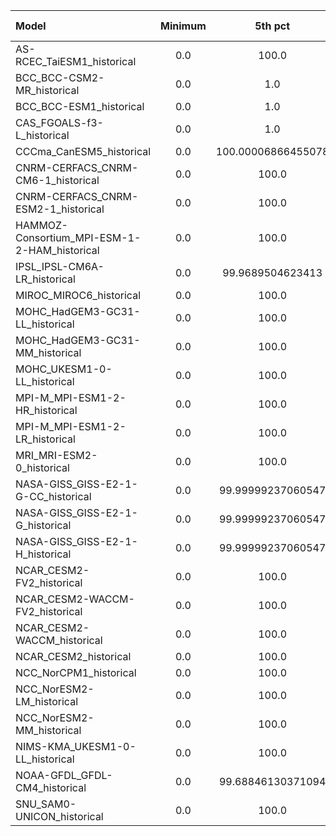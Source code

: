 Model | Minimum | 5th pct | Median | 95th pct | Maximum
 :-- |  :--:  |  :--:  |  :--:  |  :--:  |  :--: 
AS-RCEC_TaiESM1_historical | 0.0 | 100.0 | 0.0 | 0.0 | 100.0
BCC_BCC-CSM2-MR_historical | 0.0 | 1.0 | 0.26855773478746414 | 0.0 | 1.0
BCC_BCC-ESM1_historical | 0.0 | 1.0 | 0.33019013702869415 | 0.0 | 1.0
CAS_FGOALS-f3-L_historical | 0.0 | 1.0 | 0.39534012228250504 | 0.0 | 1.0
CCCma_CanESM5_historical | 0.0 | 100.00006866455078 | 0.0 | 0.0 | 100.0001449584961
CNRM-CERFACS_CNRM-CM6-1_historical | 0.0 | 100.0 | 55.851945877075195 | 0.0 | 100.0
CNRM-CERFACS_CNRM-ESM2-1_historical | 0.0 | 100.0 | 4.173445224761963 | 0.0 | 100.0
HAMMOZ-Consortium_MPI-ESM-1-2-HAM_historical | 0.0 | 100.0 | 36.757659912109375 | 0.0 | 100.0
IPSL_IPSL-CM6A-LR_historical | 0.0 | 99.9689504623413 | 0.0022038017959857825 | 0.0 | 100.0
MIROC_MIROC6_historical | 0.0 | 100.0 | 19.403505325317383 | 0.0 | 100.0
MOHC_HadGEM3-GC31-LL_historical | 0.0 | 100.0 | 60.65389823913574 | 0.0 | 100.0000228881836
MOHC_HadGEM3-GC31-MM_historical | 0.0 | 100.0 | 84.7899169921875 | 0.0 | 100.0000228881836
MOHC_UKESM1-0-LL_historical | 0.0 | 100.0 | 35.54945468902588 | 0.0 | 100.00125122070312
MPI-M_MPI-ESM1-2-HR_historical | 0.0 | 100.0 | 37.21160888671875 | 0.0 | 100.0
MPI-M_MPI-ESM1-2-LR_historical | 0.0 | 100.0 | 41.951751708984375 | 0.0 | 100.0
MRI_MRI-ESM2-0_historical | 0.0 | 100.0 | 61.39163780212402 | 0.0 | 100.0
NASA-GISS_GISS-E2-1-G-CC_historical | 0.0 | 99.99999237060547 | 0.0 | 0.0 | 100.0
NASA-GISS_GISS-E2-1-G_historical | 0.0 | 99.99999237060547 | 0.0 | 0.0 | 100.0
NASA-GISS_GISS-E2-1-H_historical | 0.0 | 99.99999237060547 | 0.0 | 0.0 | 100.0
NCAR_CESM2-FV2_historical | 0.0 | 100.0 | 9.079067468643188 | 0.0 | 100.0
NCAR_CESM2-WACCM-FV2_historical | 0.0 | 100.0 | 58.62522029876709 | 0.0 | 100.0
NCAR_CESM2-WACCM_historical | 0.0 | 100.0 | 47.474538803100586 | 0.0 | 100.0
NCAR_CESM2_historical | 0.0 | 100.0 | 42.277085304260254 | 0.0 | 100.0
NCC_NorCPM1_historical | 0.0 | 100.0 | 0.0 | 0.0 | 100.0
NCC_NorESM2-LM_historical | 0.0 | 100.0 | 0.0 | 0.0 | 100.0
NCC_NorESM2-MM_historical | 0.0 | 100.0 | 0.0 | 0.0 | 100.0
NIMS-KMA_UKESM1-0-LL_historical | 0.0 | 100.0 | 36.43466567993164 | 0.0 | 100.00125122070312
NOAA-GFDL_GFDL-CM4_historical | 0.0 | 99.68846130371094 | 0.0 | 0.0 | 99.6884765625
SNU_SAM0-UNICON_historical | 0.0 | 100.0 | 85.24974060058594 | 0.0 | 100.0
